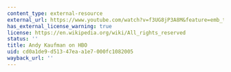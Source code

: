 ```yaml
---
content_type: external-resource
external_url: https://www.youtube.com/watch?v=f3UG8jP3A8M&feature=emb_title
has_external_license_warning: true
license: https://en.wikipedia.org/wiki/All_rights_reserved
status: ''
title: Andy Kaufman on HBO
uid: cd0a1de9-d513-47ea-a1e7-000fc1082005
wayback_url: ''
---
```

